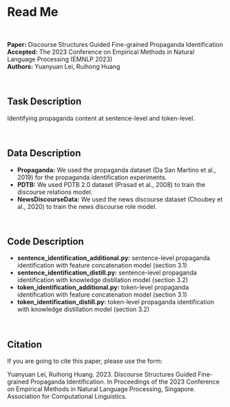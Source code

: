 # Read Me

<br/>

**Paper:** Discourse Structures Guided Fine-grained Propaganda Identification<br/>
**Accepted:** The 2023 Conference on Empirical Methods in Natural Language Processing (EMNLP 2023)<br/>
**Authors:** Yuanyuan Lei, Ruihong Huang

<br/>

## Task Description
Identifying propaganda content at sentence-level and token-level.

<br/>

## Data Description
* **Propaganda:** We used the propaganda dataset (Da San Martino et al., 2019) for the propaganda identification experiments.<br/>
* **PDTB:** We used PDTB 2.0 dataset (Prasad et al., 2008) to train the discourse relations model.<br/>
* **NewsDiscourseData:** We used the news discourse dataset (Choubey et al., 2020) to train the news discourse role model.<br/>

<br/>

## Code Description
* **sentence_identification_additional.py:** sentence-level propaganda identification with feature concatenation model (section 3.1)<br/>
* **sentence_identification_distill.py:** sentence-level propaganda identification with knowledge distillation model (section 3.2)<br/>
* **token_identification_additional.py:** token-level propaganda identification with feature concatenation model (section 3.1)<br/>
* **token_identification_distill.py:** token-level propaganda identification with knowledge distillation model (section 3.2)<br/>

<br/>

## Citation
If you are going to cite this paper, please use the form:

Yuanyuan Lei, Ruihong Huang. 2023. Discourse Structures Guided Fine-grained Propaganda Identification. In Proceedings of the 2023 Conference on Empirical Methods in Natural Language Processing, Singapore. Association for Computational Linguistics.

<br/>
